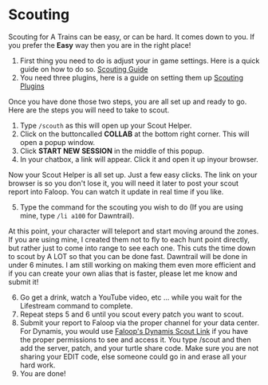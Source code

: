 # Scouting

Scouting for A Trains can be easy, or can be hard. It comes down to you. If you prefer the **Easy** way then you are in the right place!

1. First thing you need to do is adjust your in game settings. Here is a quick guide on how to do so. [Scouting Guide](https://github.com/TheRedheadedWitch/FinalFantasyGuides/blob/main/MiniGuides/ScoutGameSettings.md)
2. You need three plugins, here is a guide on setting them up [Scouting Plugins](https://github.com/TheRedheadedWitch/FinalFantasyGuides/blob/main/MiniGuides/ScoutingPlugins.md)

Once you have done those two steps, you are all set up and ready to go. Here are the steps you will need to take to scout.

1. Type `/scouth` as this will open up your Scout Helper.
2. Click on the buttoncalled **COLLAB** at the bottom right corner. This will open a popup window.
3. Click **START NEW SESSION** in the middle of this popup.
4. In your chatbox, a link will appear. Click it and open it up inyour browser.

Now your Scout Helper is all set up. Just a few easy clicks. The link on your browser is so you don't lose it, you will need it later to post your scout report into Faloop. You can watch it update in real time if you like.

5. Type the command for the scouting you wish to do (If you are using mine, type `/li a100` for Dawntrail).

At this point, your character will teleport and start moving around the zones. If you are using mine, I created them not to fly to each hunt point directly, but rather just to come into range to see each one. This cuts the time down to scout by A LOT so that you can be done fast. Dawntrail will be done in under 6 minutes. I am still working on making them even more efficient and if you can create your own alias that is faster, please let me know and submit it!

6. Go get a drink, watch a YouTube video, etc ... while you wait for the Lifestream command to complete.
7. Repeat steps 5 and 6 until you scout every patch you want to scout.
8. Submit your report to Faloop via the proper channel for your data center. For Dynamis, you would use [Faloop's Dynamis Scout Link](https://discord.com/channels/321601714035884034/1129918501461688370) if you have the proper permissions to see and access it. You type /scout and then add the server, patch, and your turtle share code. Make sure you are not sharing your EDIT code, else someone could go in and erase all your hard work.
9. You are done!
